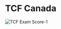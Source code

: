 # TCF Canada
![TCF Exam Score-1](https://github.com/user-attachments/assets/9584ab7a-640e-42d2-bf39-030200cdbd84)
